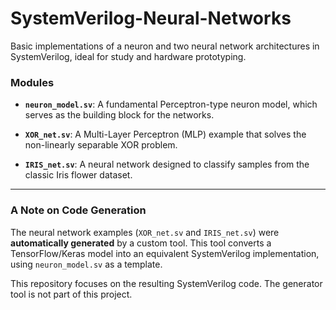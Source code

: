 # SystemVerilog-Neural-Networks

Basic implementations of a neuron and two neural network architectures in SystemVerilog, ideal for study and hardware prototyping.

### Modules

* **`neuron_model.sv`**: A fundamental Perceptron-type neuron model, which serves as the building block for the networks.

* **`XOR_net.sv`**: A Multi-Layer Perceptron (MLP) example that solves the non-linearly separable XOR problem. 

* **`IRIS_net.sv`**: A neural network designed to classify samples from the classic Iris flower dataset.

---

### A Note on Code Generation

The neural network examples (`XOR_net.sv` and `IRIS_net.sv`) were **automatically generated** by a custom tool. This tool converts a TensorFlow/Keras model into an equivalent SystemVerilog implementation, using `neuron_model.sv` as a template.

This repository focuses on the resulting SystemVerilog code. The generator tool is not part of this project.

